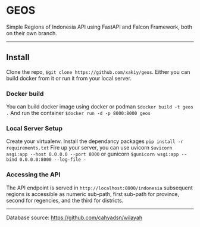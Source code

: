 # GEOS

Simple Regions of Indonesia API using FastAPI and Falcon Framework,
both on their own branch.

---
## Install

Clone the repo, `$git clone https://github.com/xakiy/geos`.
Either you can build docker from it or run it from your local server.

### Docker build
You can build docker image using docker or podman
`$docker build -t geos .`
And run the container
`$docker run -d -p 8000:8000 geos`

### Local Server Setup
Create your virtualenv.
Install the dependancy packages `pip install -r requirements.txt`
Fire up your server, you can use uvicorn
`$uvicorn asgi:app --host 0.0.0.0 --port 8000`
or gunicorn
`$gunicorn wsgi:app --bind 0.0.0.0:8000 --log-file -`

### Accessing the API
The API endpoint is served in `http://localhost:8000/indonesia`
subsequent regions is accessible as numeric sub-path, first sub-path for
province, second for regencies, and the third for districts.

---
Database source: https://github.com/cahyadsn/wilayah
